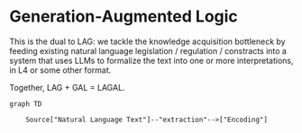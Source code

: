 # Generation-Augmented Logic

This is the dual to LAG: we tackle the knowledge acquisition
bottleneck by feeding existing natural language legislation /
regulation / constracts into a system that uses LLMs to formalize the
text into one or more interpretations, in L4 or some other format.

Together, LAG + GAL = LAGAL.

``` mermaid
graph TD

    Source["Natural Language Text"]--"extraction"-->["Encoding"]


```



